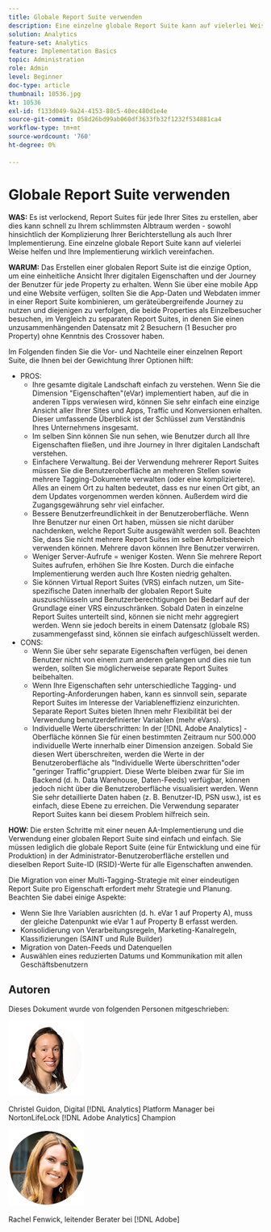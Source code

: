 ```yaml
---
title: Globale Report Suite verwenden
description: Eine einzelne globale Report Suite kann auf vielerlei Weise helfen und Ihre Implementierung wirklich vereinfachen.
solution: Analytics
feature-set: Analytics
feature: Implementation Basics
topic: Administration
role: Admin
level: Beginner
doc-type: article
thumbnail: 10536.jpg
kt: 10536
exl-id: f133d049-9a24-4153-88c5-40ec480d1e4e
source-git-commit: 058d26bd99ab060df3633fb32f1232f534881ca4
workflow-type: tm+mt
source-wordcount: '760'
ht-degree: 0%

---
```


# Globale Report Suite verwenden

**WAS:** Es ist verlockend, Report Suites für jede Ihrer Sites zu erstellen, aber dies kann schnell zu Ihrem schlimmsten Albtraum werden - sowohl hinsichtlich der Komplizierung Ihrer Berichterstellung als auch Ihrer Implementierung. Eine einzelne globale Report Suite kann auf vielerlei Weise helfen und Ihre Implementierung wirklich vereinfachen.

**WARUM:** Das Erstellen einer globalen Report Suite ist die einzige Option, um eine einheitliche Ansicht Ihrer digitalen Eigenschaften und der Journey der Benutzer für jede Property zu erhalten. Wenn Sie über eine mobile App und eine Website verfügen, sollten Sie die App-Daten und Webdaten immer in einer Report Suite kombinieren, um geräteübergreifende Journey zu nutzen und diejenigen zu verfolgen, die beide Properties als Einzelbesucher besuchen, im Vergleich zu separaten Report Suites, in denen Sie einen unzusammenhängenden Datensatz mit 2 Besuchern (1 Besucher pro Property) ohne Kenntnis des Crossover haben.

Im Folgenden finden Sie die Vor- und Nachteile einer einzelnen Report Suite, die Ihnen bei der Gewichtung Ihrer Optionen hilft:

* PROS:
   * Ihre gesamte digitale Landschaft einfach zu verstehen. Wenn Sie die Dimension &quot;Eigenschaften&quot;(eVar) implementiert haben, auf die in anderen Tipps verwiesen wird, können Sie sehr einfach eine einzige Ansicht aller Ihrer Sites und Apps, Traffic und Konversionen erhalten. Dieser umfassende Überblick ist der Schlüssel zum Verständnis Ihres Unternehmens insgesamt.
   * Im selben Sinn können Sie nun sehen, wie Benutzer durch all Ihre Eigenschaften fließen, und ihre Journey in Ihrer digitalen Landschaft verstehen.
   * Einfachere Verwaltung. Bei der Verwendung mehrerer Report Suites müssen Sie die Benutzeroberfläche an mehreren Stellen sowie mehrere Tagging-Dokumente verwalten (oder eine kompliziertere). Alles an einem Ort zu halten bedeutet, dass es nur einen Ort gibt, an dem Updates vorgenommen werden können. Außerdem wird die Zugangsgewährung sehr viel einfacher.
   * Bessere Benutzerfreundlichkeit in der Benutzeroberfläche. Wenn Ihre Benutzer nur einen Ort haben, müssen sie nicht darüber nachdenken, welche Report Suite ausgewählt werden soll. Beachten Sie, dass Sie nicht mehrere Report Suites im selben Arbeitsbereich verwenden können. Mehrere davon können Ihre Benutzer verwirren.
   * Weniger Server-Aufrufe = weniger Kosten. Wenn Sie mehrere Report Suites aufrufen, erhöhen Sie Ihre Kosten. Durch die einfache Implementierung werden auch Ihre Kosten niedrig gehalten.
   * Sie können Virtual Report Suites (VRS) einfach nutzen, um Site-spezifische Daten innerhalb der globalen Report Suite auszuschlüsseln und Benutzerberechtigungen bei Bedarf auf der Grundlage einer VRS einzuschränken. Sobald Daten in einzelne Report Suites unterteilt sind, können sie nicht mehr aggregiert werden. Wenn sie jedoch bereits in einem Datensatz (globale RS) zusammengefasst sind, können sie einfach aufgeschlüsselt werden.
* CONS:
   * Wenn Sie über sehr separate Eigenschaften verfügen, bei denen Benutzer nicht von einem zum anderen gelangen und dies nie tun werden, sollten Sie möglicherweise separate Report Suites beibehalten.
   * Wenn Ihre Eigenschaften sehr unterschiedliche Tagging- und Reporting-Anforderungen haben, kann es sinnvoll sein, separate Report Suites im Interesse der Variableneffizienz einzurichten. Separate Report Suites bieten Ihnen mehr Flexibilität bei der Verwendung benutzerdefinierter Variablen (mehr eVars).
   * Individuelle Werte überschritten: In der [!DNL Adobe Analytics] -Oberfläche können Sie für einen bestimmten Zeitraum nur 500.000 individuelle Werte innerhalb einer Dimension anzeigen. Sobald Sie diesen Wert überschreiten, werden die Werte in der Benutzeroberfläche als &quot;Individuelle Werte überschritten&quot;oder &quot;geringer Traffic&quot;gruppiert. Diese Werte bleiben zwar für Sie im Backend (d. h. Data Warehouse, Daten-Feeds) verfügbar, können jedoch nicht über die Benutzeroberfläche visualisiert werden. Wenn Sie sehr detaillierte Daten haben (z. B. Benutzer-ID, PSN usw.), ist es einfach, diese Ebene zu erreichen. Die Verwendung separater Report Suites kann bei diesem Problem hilfreich sein.

**HOW:** Die ersten Schritte mit einer neuen AA-Implementierung und die Verwendung einer globalen Report Suite sind einfach und einfach. Sie müssen lediglich die globale Report Suite (eine für Entwicklung und eine für Produktion) in der Administrator-Benutzeroberfläche erstellen und dieselben Report Suite-ID (RSID)-Werte für alle Eigenschaften anwenden.

Die Migration von einer Multi-Tagging-Strategie mit einer eindeutigen Report Suite pro Eigenschaft erfordert mehr Strategie und Planung. Beachten Sie dabei einige Aspekte:

* Wenn Sie Ihre Variablen ausrichten (d. h. eVar 1 auf Property A), muss der gleiche Datenpunkt wie eVar 1 auf Property B erfasst werden.
* Konsolidierung von Verarbeitungsregeln, Marketing-Kanalregeln, Klassifizierungen (SAINT und Rule Builder)
* Migration von Daten-Feeds und Datenquellen
* Auswählen eines reduzierten Datums und Kommunikation mit allen Geschäftsbenutzern

## Autoren

Dieses Dokument wurde von folgenden Personen mitgeschrieben:

![Christel Guidon](assets/Christel-Headshot-150.png)

Christel Guidon, Digital [!DNL Analytics] Platform Manager bei NortonLifeLock
[!DNL Adobe Analytics] Champion

![Rachel Fenwick](assets/Rachel-Fenwick-150.png)

Rachel Fenwick, leitender Berater bei [!DNL Adobe]
